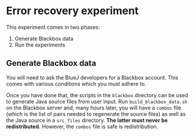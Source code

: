 # Error recovery experiment

This experiment comes in two phases:

  1. Generate Blackbox data
  2. Run the experiments


## Generate Blackbox data

You will need to ask the BlueJ developers for a Blackbox account. This comes
with various conditions which you must adhere to.

Once you have done that, the scripts in the `blackbox` directory can be used to
generate Java source files from user input. Run `build_blackbox_data.sh` on
the Blackbox server and, many hours later, you will have a `combos` file (which
is the list of pairs needed to regenerate the source files) as well as the
Java source in a `src_files` directory. **The latter must never be
redistributed.** However, the `combos` file is safe is redistribution.
